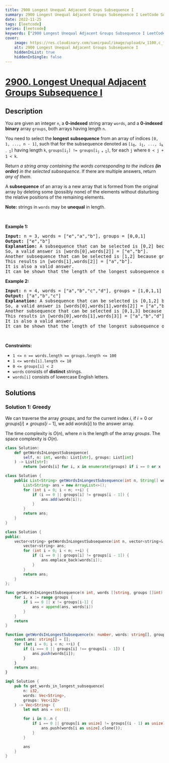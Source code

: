 ```yaml
---
title: 2900 Longest Unequal Adjacent Groups Subsequence I
summary: 2900 Longest Unequal Adjacent Groups Subsequence I LeetCode Solution Explained
date: 2022-11-25
tags: [leetcode]
series: [leetcode]
keywords: ["2900 Longest Unequal Adjacent Groups Subsequence I LeetCode Solution Explained in all languages", "2900 Longest Unequal Adjacent Groups Subsequence I", "LeetCode", "leetcode solution in Python3 C++ Java Go PHP Ruby Swift TypeScript Rust C# JavaScript C", "GeeksforGeeks", "InterviewBit", "Coding Ninjas", "HackerRank", "HackerEarth", "CodeChef", "TopCoder", "AlgoExpert", "freeCodeCamp", "Codeforces", "GitHub", "AtCoder", "Samir Paul"]
cover:
    image: https://res.cloudinary.com/samirpaul/image/upload/w_1100,c_fit,co_rgb:FFFFFF,l_text:Arial_75_bold:2900 Longest Unequal Adjacent Groups Subsequence I - Solution Explained/problem-solving.webp
    alt: 2900 Longest Unequal Adjacent Groups Subsequence I
    hiddenInList: true
    hiddenInSingle: false
---
```



# [2900. Longest Unequal Adjacent Groups Subsequence I](https://leetcode.com/problems/longest-unequal-adjacent-groups-subsequence-i)


## Description

<p>You are given an integer <code>n</code>, a <strong>0-indexed</strong> string array <code>words</code>, and a <strong>0-indexed</strong> <strong>binary</strong> array <code>groups</code>, both arrays having length <code>n</code>.</p>

<p>You need to select the <strong>longest</strong> <strong>subsequence</strong> from an array of indices <code>[0, 1, ..., n - 1]</code>, such that for the subsequence denoted as <code>[i<sub>0</sub>, i<sub>1</sub>, ..., i<sub>k - 1</sub>]</code> having length <code>k</code>, <code>groups[i<sub>j</sub>] != groups[i<sub>j + 1</sub>]</code>, for each <code>j</code> where <code>0 &lt; j + 1 &lt; k</code>.</p>

<p>Return <em>a string array containing the words corresponding to the indices <strong>(in order)</strong> in the selected subsequence</em>. If there are multiple answers, return<em> any of them</em>.</p>

<p>A <strong>subsequence</strong> of an array is a new array that is formed from the original array by deleting some (possibly none) of the elements without disturbing the relative positions of the remaining elements.</p>

<p><strong>Note:</strong> strings in <code>words</code> may be <strong>unequal</strong> in length.</p>

<p>&nbsp;</p>
<p><strong class="example">Example 1:</strong></p>

<pre>
<strong>Input:</strong> n = 3, words = [&quot;e&quot;,&quot;a&quot;,&quot;b&quot;], groups = [0,0,1]
<strong>Output:</strong> [&quot;e&quot;,&quot;b&quot;]
<strong>Explanation: </strong>A subsequence that can be selected is [0,2] because groups[0] != groups[2].
So, a valid answer is [words[0],words[2]] = [&quot;e&quot;,&quot;b&quot;].
Another subsequence that can be selected is [1,2] because groups[1] != groups[2].
This results in [words[1],words[2]] = [&quot;a&quot;,&quot;b&quot;].
It is also a valid answer.
It can be shown that the length of the longest subsequence of indices that satisfies the condition is 2.</pre>

<p><strong class="example">Example 2:</strong></p>

<pre>
<strong>Input:</strong> n = 4, words = [&quot;a&quot;,&quot;b&quot;,&quot;c&quot;,&quot;d&quot;], groups = [1,0,1,1]
<strong>Output:</strong> [&quot;a&quot;,&quot;b&quot;,&quot;c&quot;]
<strong>Explanation:</strong> A subsequence that can be selected is [0,1,2] because groups[0] != groups[1] and groups[1] != groups[2].
So, a valid answer is [words[0],words[1],words[2]] = [&quot;a&quot;,&quot;b&quot;,&quot;c&quot;].
Another subsequence that can be selected is [0,1,3] because groups[0] != groups[1] and groups[1] != groups[3].
This results in [words[0],words[1],words[3]] = [&quot;a&quot;,&quot;b&quot;,&quot;d&quot;].
It is also a valid answer.
It can be shown that the length of the longest subsequence of indices that satisfies the condition is 3.
</pre>

<p>&nbsp;</p>
<p><strong>Constraints:</strong></p>

<ul>
	<li><code>1 &lt;= n == words.length == groups.length &lt;= 100</code></li>
	<li><code>1 &lt;= words[i].length &lt;= 10</code></li>
	<li><code>0 &lt;= groups[i] &lt; 2</code></li>
	<li><code>words</code> consists of <strong>distinct</strong> strings.</li>
	<li><code>words[i]</code> consists of lowercase English letters.</li>
</ul>

## Solutions

### Solution 1: Greedy

We can traverse the array $groups$, and for the current index $i$, if $i=0$ or $groups[i] \neq groups[i - 1]$, we add $words[i]$ to the answer array.

The time complexity is $O(n)$, where $n$ is the length of the array $groups$. The space complexity is $O(n)$.

<!-- tabs:start -->

```python
class Solution:
    def getWordsInLongestSubsequence(
        self, n: int, words: List[str], groups: List[int]
    ) -> List[str]:
        return [words[i] for i, x in enumerate(groups) if i == 0 or x != groups[i - 1]]
```

```java
class Solution {
    public List<String> getWordsInLongestSubsequence(int n, String[] words, int[] groups) {
        List<String> ans = new ArrayList<>();
        for (int i = 0; i < n; ++i) {
            if (i == 0 || groups[i] != groups[i - 1]) {
                ans.add(words[i]);
            }
        }
        return ans;
    }
}
```

```cpp
class Solution {
public:
    vector<string> getWordsInLongestSubsequence(int n, vector<string>& words, vector<int>& groups) {
        vector<string> ans;
        for (int i = 0; i < n; ++i) {
            if (i == 0 || groups[i] != groups[i - 1]) {
                ans.emplace_back(words[i]);
            }
        }
        return ans;
    }
};
```

```go
func getWordsInLongestSubsequence(n int, words []string, groups []int) (ans []string) {
	for i, x := range groups {
		if i == 0 || x != groups[i-1] {
			ans = append(ans, words[i])
		}
	}
	return
}
```

```ts
function getWordsInLongestSubsequence(n: number, words: string[], groups: number[]): string[] {
    const ans: string[] = [];
    for (let i = 0; i < n; ++i) {
        if (i === 0 || groups[i] !== groups[i - 1]) {
            ans.push(words[i]);
        }
    }
    return ans;
}
```

```rust
impl Solution {
    pub fn get_words_in_longest_subsequence(
        n: i32,
        words: Vec<String>,
        groups: Vec<i32>
    ) -> Vec<String> {
        let mut ans = vec![];

        for i in 0..n {
            if i == 0 || groups[i as usize] != groups[(i - 1) as usize] {
                ans.push(words[i as usize].clone());
            }
        }

        ans
    }
}
```

<!-- tabs:end -->

<!-- end -->
